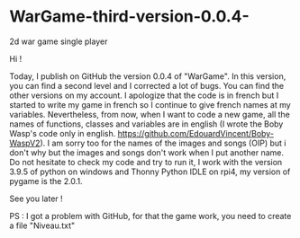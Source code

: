 # WarGame-third-version-0.0.4-
2d war game single player

Hi !

Today, I publish on GitHub the version 0.0.4 of "WarGame". In this version, you can find a second level and I corrected a lot of bugs. You can find the other versions on my account. I apologize that the code is in french but I started to write my game in french so I continue to give french names at my variables. Nevertheless, from now, when I want to code a new game, all the names of functions, classes and variables are in english (I wrote the Boby Wasp's code only in english. https://github.com/EdouardVincent/Boby-WaspV2).
I am sorry too for the names of the images and songs (OIP) but i don't why but the images and songs don't work when I put another name. 
Do not hesitate to check my code and try to run it, I work with the version 3.9.5 of python on windows and Thonny Python IDLE on rpi4, my version of pygame is the 2.0.1.

See you later !

PS : I got a problem with GitHub, for that the game work, you need to create a file "Niveau.txt"
